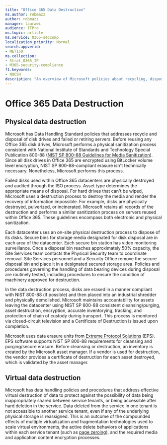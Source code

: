 ```yaml
---
title: "Office 365 Data Destruction"
ms.author: robmazz
author: robmazz
manager: laurawi
audience: ITPro
ms.topic: article
ms.service: O365-seccomp
localization_priority: Normal
search.appverid:
- MET150
ms.collection:
- Strat_O365_IP
- M365-security-compliance
f1.keywords:
- NOCSH
description: "An overview of Microsoft policies about recycling, disposal, or destruction of Office 365 data center disk drives and servers."
---
```


# Office 365 Data Destruction

## Physical data destruction

Microsoft has Data Handling Standard policies that addresses recycle and disposal of disk drives and failed or retiring servers. Before reusing any Office 365 disk drives, Microsoft performs a physical sanitization process consistent with National Institute of Standards and Technology Special Publication 800-88 ([NIST SP 800-88 Guidelines for Media Sanitization](https://nvlpubs.nist.gov/nistpubs/SpecialPublications/NIST.SP.800-88r1.pdf)). Since all disk drives in Office 365 are encrypted using BitLocker volume level encryption, NIST SP 800-88-compliant erasure isn't technically necessary. Nonetheless, Microsoft performs this process.

Failed disks used within Office 365 datacenters are physically destroyed and audited through the ISO process. Asset type determines the appropriate means of disposal. For hard drives that can't be wiped, Microsoft uses a destruction process to destroy the media and render the recovery of information impossible. For example, disks are physically destroyed, pulverized, or incinerated. Microsoft retains all records of the destruction and performs a similar sanitization process on servers reused within Office 365. These guidelines encompass both electronic and physical sanitization.

Each datacenter uses an on-site physical destruction process to dispose of its disks. Secure bins for storage media designated for disk disposal are in each area of the datacenter. Each secure bin station has video monitoring surveillance. Once a disposal bin reaches approximately 50% capacity, the Site Services team contacts the Physical Security team to coordinate removal. Site Services personnel and a Security Office remove the secure disposal bin and place it in a designated secured storage area. Policies and procedures governing the handling of data bearing devices during disposal are routinely tested, including procedures to ensure the condition of machinery approved for destruction.

In the data destruction process, disks are erased in a manner compliant with NIST 800-88 (if possible) and then placed into an industrial shredder and physically demolished. Microsoft maintains accountability for assets leaving the datacenter using NIST SP 800-88 consistent cleansing/purging, asset destruction, encryption, accurate inventorying, tracking, and protection of chain of custody during transport. This process is monitored via closed-circuit television and a Certificate of Destruction is issued upon completion.

Microsoft uses data erasure units from [Extreme Protocol Solutions](https://www.enterprisedataerasure.com/) (EPS). EPS software supports NIST SP 800-88 requirements for cleansing and purging/secure erasure. Before cleansing or destruction, an inventory is created by the Microsoft asset manager. If a vendor is used for destruction, the vendor provides a certificate of destruction for each asset destroyed, which is validated by the asset manager.

## Virtual data destruction

Microsoft has data handling policies and procedures that address effective virtual destruction of data to protect against the possibility of data being inappropriately shared between service tenants, or being accessible after hard deletion in the service. Data deleted from the service in one tenant is not accessible to another service tenant, even if any of the underlying physical storage is reassigned. This is an outcome of the compounded effects of multiple virtualization and fragmentation technologies used to scale virtual environments, the active delete behaviors of applications within each service tenant (such as [page zeroing](https://docs.microsoft.com/office365/securitycompliance/office-365-exchange-online-data-deletion#page-zeroing)), and the required media and application content encryption processes.